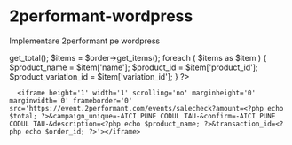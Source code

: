 # 2performant-wordpress
Implementare 2performant pe wordpress


<?php 
// i used Snippet Plugin
// code for  single product...

add_action( 'wp_footer', 'my_footer_scripts' );
function my_footer_scripts(){
// atunci cand se face plata cu cardul la mobilpayment ... 
	if( isset( $_GET['order_id'] )  && is_wc_endpoint_url( 'order-received' ) ) {
		$order_id = $_GET['order_id'];
		
		if ( ! empty( $order_id ) ) {
			$order = wc_get_order( $order_id );
			$total = $order->get_total();
			
			$items = $order->get_items();
			foreach ( $items as $item ) {
				$product_name = $item['name'];
				$product_id = $item['product_id'];
				$product_variation_id = $item['variation_id'];
			}
			
			
  ?>
  
	  <iframe height='1' width='1' scrolling='no' marginheight='0' marginwidth='0' frameborder='0' src='https://event.2performant.com/events/salecheck?amount=<?php echo $total; ?>&campaign_unique=-AICI PUNE CODUL TAU-&confirm=-AICI PUNE CODUL TAU-&description=<?php echo $product_name; ?>&transaction_id=<?php echo $order_id; ?>'></iframe>
  <?php
		}
	}
}

// done. 

?>
